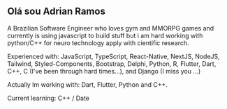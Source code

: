 ## Olá sou Adrian Ramos
A Brazilian Software Engineer who loves gym and MMORPG games and currently is using javascript to build stuff but i am hard working with python/C++ for neuro technology apply with cientific research.

Experienced with:
JavaScript, TypeScript, React-Native, NextJS, NodeJS, Tailwind, Styled-Components, Bootstrap, Delphi, Python, R, Flutter, Dart, C++, C (I've been through hard times...), and Django (I miss you ...)

Actually Im working with:
Dart, Flutter, Python and C++.

Current learning:
C++ / Date

##
